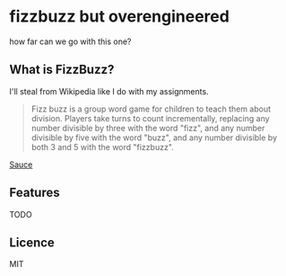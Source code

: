# fizzbuzz but overengineered

how far can we go with this one?

## What is FizzBuzz?

I'll steal from Wikipedia like I do with my assignments.

> Fizz buzz is a group word game for children to teach them about division. Players take turns to count incrementally, replacing any number divisible by three with the word "fizz", and any number divisible by five with the word "buzz", and any number divisible by both 3 and 5 with the word "fizzbuzz".

[Sauce](https://en.wikipedia.org/wiki/Fizz_buzz)

## Features

TODO

## Licence

MIT